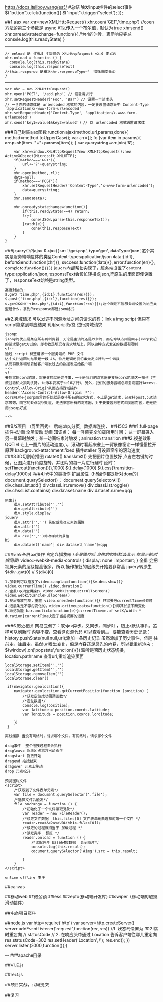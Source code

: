 https://docs.itellboy.wang/es5/
#总结
触发input控件的select事件
$("button").click(function(){
  $("input").trigger("select");
});

##1.ajax
	var xhr=new XMLHttpRequest()
	xhr.open('GET','time.php')
	//open 方法的第三个参数是 async 可以传入一个布尔值，默认为 true
	xhr.send()
	xhr.onreadystatechange=function(){
		//为4的时候，表示响应完成
		console.log(this.readyState)
	}

-----
	// onload 是 HTML5 中提供的 XMLHttpRequest v2.0 定义的
    xhr.onload = function () {
      console.log(this.readyState)
      console.log(this.responseText)
	//this.response 是根据xhr.responseType=' '变化而变化的
    }

-----
	var xhr = new XMLHttpRequest()
    xhr.open('POST', '/add.php') // 设置请求行
    xhr.setRequestHeader('Foo', 'Bar') // 设置一个请求头
    // 一旦你的请求体是 urlencoded 格式的内容，一定要设置请求头中 Content-Type 'application/x-www-form-urlencoded'
    xhr.setRequestHeader('Content-Type', 'application/x-www-form-urlencoded')
    xhr.send('key1=value1&key2=value2') // 以 urlencoded 格式设置请求体
###自己封装ajax函数
	function ajax(method,url,params,done){
		method=method.toUpperCase();
		var arr=[];
		for(var item in params){
			arr.push(item+"="+params[item]);
		}
		var querystring=arr.join('&');
		
		var xhr=window.XMLHttpRequest?new XMLHttpRequest():new ActiveXObject(Microsoft.XMLHTTP);
		if(method==='GET'){
			url+='?'+querystring;
		}
		xhr.open(method,url);
		data=null;
		if(method==='POST'){
			xhr.setRequestHeader('Content-Type','x-www-form-urlencoded');
			data=querystring;
		}
		xhr.send(data);
		
		xhr.onreadystatechange=function(){
			if(this.readyState!==4) return;
			try{
				done(JSON.parse(this.responseText));
			}catch(e){
				done(this.responseText)
			}
		}
	}
###jquery中的ajax
	$.ajax({
		url:'./get.php',
		type:'get',
		dataType:'json',这个其实是服务端响应体的类型Content-type:application/json
		data:{id:1},
		beforeSend:function(xhr){},
		success:function(data){},
		error:function(err){},
		complete:function(){}
	})
	jquery内部帮忙实现了，服务端设置了content-type:application/json,responseText会帮忙转换成json,而原生的里面即使设置了，responseText始终是string类型。
	
	高度封装的：
	$.get('time.php',{id:1},function(res){});
	$.post('time.php',{id:1},function(res){});
	$.getJSON('time.php',{id:1},function(res){});这个就是不管服务端设置的响应类型是什么，拿到的response都是json格式
	
##2.跨域请求
	可以发送不同源地址之间的请求的有：link a img script 但只有script能拿到响应结果
	利用script标签 进行跨域请求

	jsonp:
	jsonp的优点是兼容所有的浏览器，无论是主流的还是以前的。而它的缺点则是由于jsonp发起的请求是get方式的，即参数是填充在请求地址上，所以这种方式发送的数据有限制
	<!--
    通过 script 标签请求一个服务端的 PHP 文件
    这个文件返回的结果是一段 JS，作用是调用我们事先定义好的一个函数
    从而将服务端想要给客户端发过去的数据发送给客户端
  	-->
	<!--
	要想实现cors跨域，需要做的就是两件事，一个是我们的浏览器要支持cors跨域这一操作（主流谷歌和火狐均支持，ie版本要高于ie10才行），另外，我们的服务器端必须要设置好Access-Control-Allow-Origin从而支持跨域操作
	header('Access-Control-Allow-Origin: *');
	cors相对于jsonp而言的好处就是支持所有的请求方式，不止是get请求，还支持post,put请求等等，而它的缺点就很明显，无法兼容所有的浏览器，对于要兼容到老式浏览器而言，还是使用jsonp好点

	-->
##B/S项目 （阿里百秀）
后端php,分页，数据库连接，
##H5C3
###1.full-page插件+动画
	全屏滚动   动画
	知识点：
		每一屏幕完全加载所用时间；
		从一屏幕进入另一屏幕时触发；某一动画结束时触发；animation transition
###2.视差效果QQTIM 
	让上一图片的滚动速度小，滚动时看起来像上一背景像窗帘一样慢慢拉开 原理 background-attachment:fixed
		插件staller  可设置窗帘的滚动速度
###3.3D切割轮播图
	rotateX() translateX() 先把图片位置放好
	点击左右键的时候，让图片进行角度旋转，并图片的每一片进行延时
		延时：setTimeout(function(){},1000)  $().delay(1000) $().css('transition-delay',1000s)
###4.h5中的类操作 扩展属性（h5操作都是针对dom的）
	document.querySelector()； 
	document.querySelectorAll()
	div.classList.add() div.classList.remove() div.classList.toggle() div.classList.contains()
	div.dataset.name  div.dataset.name=qqq

	原生js
		div.setAttribute('','')
		div.getAttribute('')
		div.style.display
	jquery
		div.attr('','') 获取或修改元素的属性
		div.attr('')
		div.data('')
		div.css('','')修改样式的属性
	h5
		div.dataset['name'] div.dataset['name']=qqq
###5.h5全屏api操作 自定义播放器
	/*全屏操作后  自带的控制栏会显示  在显示的时候隐藏*/
	video::-webkit-media-controls {
    		display: none !important;
	}
	全屏 会把视屏元素的层级提高很多，所以 操作按钮的层级先开始要非常高
	jquery转原生 $(div).get(0)  // $(div)[0]
	
	1.加载到可以播放了video.canplay=function(){$video.show()}  video.currentTime() video.duration()
	2.全屏/取消全屏操作 video.webkitRequestFullScreen()  video.webkitCancleFullScreen()
	3.视屏播放完毕，重置 video.onended=function(){} 只需要把currentTime=0即可
	4.进度条是不停的变化的，video.ontimeupdate=function(){}即其长度不断变化
	5.跃进功能 bar.onclick=function(e){currentTime=e.offsetX/width * duration}currentTime决定了当前视屏的进度
	
###6.历史相关
	 网易云例子：既ajax异步，又同步，同步时 ，阻止a默认事件。这样可以刷新时 内容不变，查看网页源代码 可以查看到。。	要能查看历史记录： history.pushState(null,null,url);添加一条历史记录   虽然添加了历史事件，但是 往前走，往后走，虽然url发生变化，但是内容还是原先的内容，所以要重新渲染：
	$(window).on('popstate',function(){}) 监听是否历史状态切换，location.pathname 查看url,重新渲染页面
	
	localStorage.setItem('','')
	localStorage.getItem('','')
	localStorage.removeItem('')
	localStorage.clear()

	 if(navigator.geolocation){
    	navigator.geolocation.getCurrentPosition(function (position) {
            /*获取定位成功回调函数*/
            /*定位数据*/
            console.log(position);
            var latitude = position.coords.latitude;
            var longitude = position.coords.longitude;
			
		})
	 }
	
	离线缓存 当没有网络时，请求哪个文件，有网络时，请求哪个文件

	drag事件  整个拖拽过程都会执行
	dragleave 拖拽的点离开当前盒子
	dragstart 拖拽开始
	dragend 拖拽结束
	dragover 元素上移动
	drop 元素松开
	
	预览图片文件
	<script>
		/*获取到了文件表单元素*/
		var file = document.querySelector('.file');
		/*选择文件后触发*/
		file.onchange = function () {
			/*初始化了一个文件读取对象*/
			var reader = new FileReader();
			/*读取文件数据  this.files[0] 文件表单元素选择的第一个文件 */
			reader.readAsDataURL(this.files[0]);
			/*读取的过程就相当于 加载过程 */
			/*读取完毕  预览 */
			reader.onload = function () {
			    /*读取完毕 base64位数据  表示图片*/
			    console.log(this.result);
				document.querySelector('#img').src = this.result;

			}
		}
	</script>

	online offline 事件
	
##canvas



		

##移动web 
##微金锁 
##less
##zepto(移动端开发库) 
##swiper（移动端的触摸滑动插件）


##电商项目资料


##node.js
	var http=require('http')
	var server=http.createServer()
	server.addEventListener('request',function(req,res){
	   //1. 状态码设置为 302 临时重定向
      //        statusCode
      //    2. 在响应头中通过 Location 告诉客户端往哪儿重定向
		res.statusCode=302
		res.setHeader('Location','/');
		res.end();
	})
	server.listen(3000,function(){})

--
###apache目录

##VUE.js

##rect.js

##项目实战，代码提交

##复习



